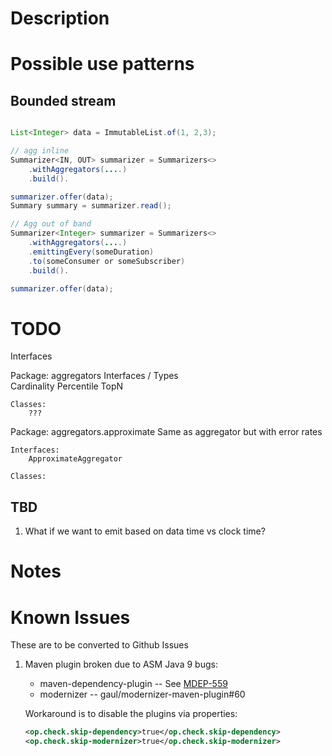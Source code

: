 # Description


# Possible use patterns


## Bounded stream

```java

List<Integer> data = ImmutableList.of(1, 2,3);

// agg inline
Summarizer<IN, OUT> summarizer = Summarizers<>
    .withAggregators(....)
    .build().

summarizer.offer(data);
Summary summary = summarizer.read();

// Agg out of band
Summarizer<Integer> summarizer = Summarizers<>
    .withAggregators(....)
    .emittingEvery(someDuration)
    .to(someConsumer or someSubscriber)
    .build().

summarizer.offer(data);
```
# TODO

Interfaces

Package: aggregators
    Interfaces / Types        
        Cardinality
        Percentile
        TopN
    
    Classes:
        ???
        
Package: aggregators.approximate
    Same as aggregator but with error rates
    
    Interfaces:
        ApproximateAggregator
        
    Classes:
        
## TBD

1. What if we want to emit based on data time vs clock time?    

# Notes

# Known Issues

These are to be converted to Github Issues

1. Maven plugin broken due to ASM Java 9 bugs:
    * maven-dependency-plugin -- See [MDEP-559](https://issues.apache.org/jira/browse/MDEP-559)
    * modernizer -- gaul/modernizer-maven-plugin#60
    
    Workaround is to disable the plugins via properties:
   
    ```xml
    <op.check.skip-dependency>true</op.check.skip-dependency>
    <op.check.skip-modernizer>true</op.check.skip-modernizer>
    ```
